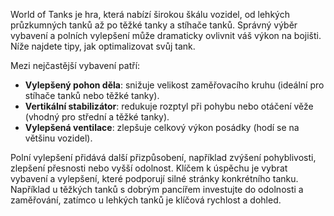 World of Tanks je hra, která nabízí širokou škálu vozidel, od lehkých průzkumných tanků až po těžké tanky a stíhače
tanků. Správný výběr vybavení a polních vylepšení může dramaticky ovlivnit váš výkon na bojišti. Níže najdete tipy, jak
optimalizovat svůj tank.

Mezi nejčastější vybavení patří:

- **Vylepšený pohon děla**: snižuje velikost zaměřovacího kruhu (ideální pro stíhače tanků nebo těžké tanky).
- **Vertikální stabilizátor**: redukuje rozptyl při pohybu nebo otáčení věže (vhodný pro střední a těžké tanky).
- **Vylepšená ventilace**: zlepšuje celkový výkon posádky (hodí se na většinu vozidel).

Polní vylepšení přidává další přizpůsobení, například zvýšení pohyblivosti, zlepšení přesnosti nebo vyšší odolnost.
Klíčem k úspěchu je vybrat vybavení a vylepšení, které podporují silné stránky konkrétního tanku. Například u těžkých
tanků s dobrým pancířem investujte do odolnosti a zaměřování, zatímco u lehkých tanků je klíčová rychlost a dohled.
